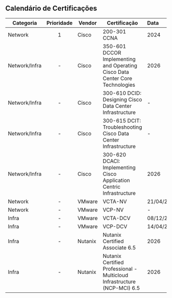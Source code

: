 ## Calendário de Certificações

| Categoria | Prioridade | Vendor           | Certificação                                         | Data       | Certificado? |
| --------- |:----------:| ---------------- | ---------------------------------------------------- |:---------- |:------------:|
| Network   |      1     | Cisco            | 200-301 CCNA                                         | 2024          | Previsto |
| Network/Infra |  -     | Cisco            | 350-601 DCCOR Implementing and Operating Cisco Data Center Core Technologies | 2026 | Previsto |
| Network/Infra |  -     | Cisco            | 300-610 DCID: Designing Cisco Data Center Infrastructure | -      | -            |
| Network/Infra |  -     | Cisco            | 300-615 DCIT: Troubleshooting Cisco Data Center Infrastructure | - | -           |
| Network/Infra |  -     | Cisco            | 300-620 DCACI: Implementing Cisco Application Centric Infrastructure | 2026 | Previsto |
| Network   |      -     | VMware           | VCTA-NV                                              | 21/04/2024 | Sim |
| Network   |      -     | VMware           | VCP-NV                                               | -          | -            |
| Infra     |      -     | VMware           | VCTA-DCV                                             | 08/12/2023 |      Sim     |
| Infra     |      -     | VMware           | VCP-DCV                                              | 14/04/2024 | Sim |
| Infra     |      -     | Nutanix          | Nutanix Certified Associate 6.5 | 2026 | Previsto |
| Infra     |      -     | Nutanix          | Nutanix Certified Professional - Multicloud Infrastructure (NCP-MCI) 6.5 | 2026 | Previsto |
